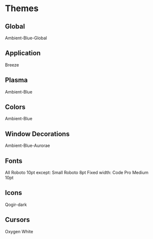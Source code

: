  
# Themes

## Global

Ambient-Blue-Global

## Application
Breeze

## Plasma
Ambient-Blue

## Colors
Ambient-Blue

## Window Decorations
Ambient-Blue-Aurorae

## Fonts
All Roboto 10pt except:
Small Roboto 8pt
Fixed width: Code Pro Medium 10pt

## Icons
Qogir-dark

## Cursors
Oxygen White